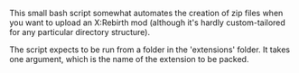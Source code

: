 This small bash script somewhat automates the creation of zip files when you want to upload an X:Rebirth mod (although it's hardly custom-tailored for any particular directory structure).

The script expects to be run from a folder in the 'extensions' folder. It takes one argument, which is the name of the extension to be packed.
